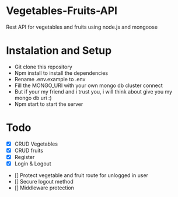 # Vegetables-Fruits-API

Rest API for vegetables and fruits using node.js and mongoose

# Instalation and Setup

-   Git clone this repository
-   Npm install to install the dependencies
-   Rename .env.example to .env
-   Fill the MONGO_URI with your own mongo db cluster connect
-   But if your my friend and i trust you, i will think about give you my mongo db uri :)
-   Npm start to start the server

# Todo

-   [x] CRUD Vegetables
-   [x] CRUD fruits
-   [x] Register
-   [x] Login & Logout
-   [] Protect vegetable and fruit route for unlogged in user
-   [] Secure logout method
-   [] Middleware protection
